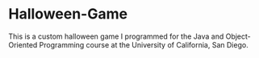 Halloween-Game
==============

This is a custom halloween game I programmed for the Java and Object-Oriented Programming course at the University of California, San Diego.
